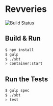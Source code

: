 # Revveries #
![Build Status](https://travis-ci.org/javamonn/revveries-app.svg?branch=master)

## Build & Run ##

```sh
$ npm install
$ gulp 
$ ./sbt
> container:start
```

## Run the Tests ##
```sh
$ gulp spec
$ ./sbt
> test
```

